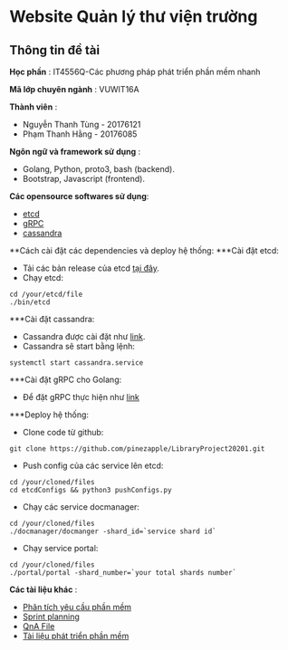 # Website Quản lý thư viện trường
## Thông tin đề tài
**Học phần** : IT4556Q-Các phương pháp phát triển phần mềm nhanh

**Mã lớp chuyên ngành** : VUWIT16A

**Thành viên** :
- Nguyễn Thanh Tùng - 20176121
- Phạm Thanh Hằng - 20176085

**Ngôn ngữ và framework sử dụng** :
- Golang, Python, proto3, bash (backend).
- Bootstrap, Javascript (frontend).

**Các opensource softwares sử dụng**:
- [etcd](https://etcd.io/)
- [gRPC](https://grpc.io/)
- [cassandra](https://cassandra.apache.org/)

**Cách cài đặt các dependencies và deploy hệ thống:
***Cài đặt etcd:
- Tải các bản release của etcd [tại đây](https://github.com/etcd-io/etcd/releases).
- Chạy etcd:
```
cd /your/etcd/file
./bin/etcd
```
***Cài đặt cassandra:
- Cassandra được cài đặt như [link](https://cassandra.apache.org/doc/latest/getting_started/installing.html).
- Cassandra sẽ start bằng lệnh:
```
systemctl start cassandra.service
```
***Cài đặt gRPC cho Golang:
- Để đặt gRPC thực hiện như [link](https://grpc.io/docs/languages/go/quickstart/)

***Deploy hệ thống:
- Clone code từ github:
```
git clone https://github.com/pinezapple/LibraryProject20201.git
```
- Push config của các service lên etcd:
```
cd /your/cloned/files
cd etcdConfigs && python3 pushConfigs.py
```
- Chạy các service docmanager:
```
cd /your/cloned/files
./docmanager/docmanger -shard_id=`service shard id`
```
- Chạy service portal:
```
cd /your/cloned/files
./portal/portal -shard_number=`your total shards number`
```

**Các tài liệu khác** :
- [Phân tích yêu cầu phần mềm](https://drive.google.com/open?id=1XAD5SHuuKTj9p12JePVix_pfcdow-a6jhYzckpSOWxE)
- [Sprint planning](https://drive.google.com/file/d/1zRfYP8E_dr7blH6TxqzpF_2vAYAuWGDo/view?usp=sharing)
- [QnA File](https://drive.google.com/file/d/1mIAgsAoSo6Jj55SHId-utsZTrNTX_O9B/view?usp=sharing)
- [Tài liệu phát triển phần mềm](https://github.com/pinezapple/LibraryProject20201/tree/master/Documents)
